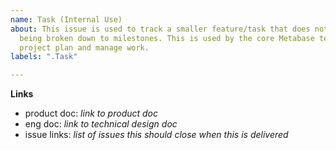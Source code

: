 ```yaml
---
name: Task (Internal Use)
about: This issue is used to track a smaller feature/task that does not require
  being broken down to milestones. This is used by the core Metabase team to
  project plan and manage work.
labels: ".Task"

---
```


**Links**
- product doc: _link to product doc_
- eng doc: _link to technical design doc_
- issue links: _list of issues this should close when this is delivered_

